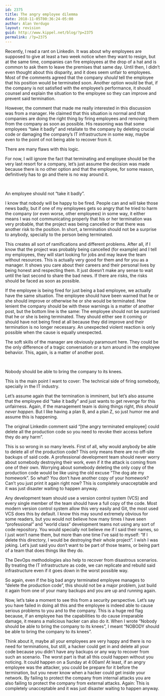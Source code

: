 ```yaml
---
id: 2375
title: The angry employee dilemma
date: 2018-11-05T00:36:24-05:00
author: Alan Verdugo
layout: revision
guid: http://www.kippel.net/blog/?p=2375
permalink: /?p=2375
---
```

Recently, I read a rant on Linkedin. It was about why employees are supposed to give at least a two week notice when they want to resign, but at the same time, companies can fire employees at the drop of a hat and is common to ask them to leave the premises that same day. Until then, I didn&#8217;t even thought about this disparity, and it does seem unfair to employees. Most of the comments agreed that the company _should_ tell the employee that his position would be terminated soon. Another option would be that, if the company is not satisfied with the employee&#8217;s performance, it should counsel and explain the situation to the employee so they can improve and prevent said termination.

However, the comment that made me really interested in this discussion was from a manager. He claimed that this situation is normal and that companies are doing the right thing by firing employees and removing them from the company as soon as possible. His reasoning was that some employees &#8220;take it badly&#8221; and retaliate to the company by deleting crucial code or damaging the company&#8217;s IT infrastructure in some way, maybe even to the point of not being able to recover from it.

There are many flaws with this logic.

For now, I will ignore the fact that terminating and employee should be the very last resort for a company, let&#8217;s just assume the decision was made because there is no other option and that the employee, for some reason, definitively has to go and there is no way around it.

&nbsp;

An employee should not &#8220;take it badly&#8221;.

I know that nobody will be happy to be fired. People can and will take those news badly, but if one of my employees gets so angry that he tried to harm the company (or even worse, other employees) in some way, it either means I was not communicating properly that his or her termination was very probable, that the project was being cancelled or that there was another risk to the position. In short, a termination should not be a surprise to anybody, specially to the person being terminated.

This creates all sort of ramifications and different problems. After all, if I know that the project was probably being cancelled (for example) and I tell my employees, they will start looking for jobs and may leave the team without resources. This is actually very good for them and for you as a manager. It shows you care about their careers and their personal lives by being honest and respecting them. It just doesn&#8217;t make any sense to wait until the last second to share the bad news. If there are risks, the risks should be faced as soon as possible.

If the employee is being fired for just being a bad employee, we actually have the same situation. The employee should have been warned that he or she should improve or otherwise he or she would be terminated. How lenient the company should be with these warnings is a matter of another post, but the bottom line is the same: The employee should not be surprised that he or she is being terminated. They should either see it coming or should have not being fired at all because they did improve and their termination is no longer necessary. An unexpected violent reaction is only possible when the cause is equally unexpected.

The soft skills of the manager are obviously paramount here. They could be the only difference of a tragic conversation or a turn around in the employee behavior. This, again, is a matter of another post.

&nbsp;

Nobody should be able to bring the company to its knees.

This is the main point I want to cover: The technical side of firing somebody, specially in the IT industry.

Let&#8217;s assume again that the termination is imminent, but let&#8217;s also assume that the employee did &#8220;take it badly&#8221; and just wants to get revenge for this unfairness. Again, if the management team is doing things right, _this should never happen_. But I like having a plan B, and a plan Z, so just humor me and assume this is happening.

The original Linkedin comment said &#8220;[the angry terminated employee] could delete all the production code so you need to revoke their access before they do any harm&#8221;.

This is so wrong in so many levels. First of all, why would anybody be able to delete all of the production code? This only means there are no off-site backups of said code. A professional development team should never worry about somebody destroying their work, even if it the attack is coming from one of their own. Worrying about somebody deleting the only copy of the production code would be like using the old excuse &#8220;The dog ate my homework&#8221;. So what? You don&#8217;t have another copy of your homework? Can&#8217;t you just print it again right now? This is completely unacceptable and it was just disaster waiting to happen anyway.

Any development team should use a version control system (VCS) and every single member of the team should have a full copy of the code. Most modern version control system allow this very easily and Git, the most used VCS does this by default. I know this may sound extremely obvious for some readers, but you would not believe how many times I have seen &#8220;professional&#8221; and &#8220;world class&#8221; development teams not using any sort of code repository. You would specially not believe me if I said their names, so I just won&#8217;t name them, but more than one time I&#8217;ve said to myself: &#8220;If I delete this directory, I would be destroying their whole project&#8221;. I wish I was joking. Let&#8217;s just said you don&#8217;t want to be part of those teams, or being part of a team that does things like they do.

The DevOps methodologies also help to recover from disastrous scenarios. By treating the IT infrastructure as code, we can replicate and rebuild said infrastructure even if it goes down in the worst possible way.

So again, even if the big bad angry terminated employee manages to &#8220;delete the production code&#8221;, this should not be a major problem, just build it again from one of your many backups and you are up and running again.

Now, let&#8217;s take a moment to see this from a security perspective. Let&#8217;s say you have failed in doing all this and the employee is indeed able to cause serious problems to you and to the company. This is a huge red flag because, if an employee has the capabilities to do cause irreparable damage, it means a malicious hacker can also do it. When I wrote &#8220;Nobody should be able to bring the company to its knees&#8221;, I meant &#8220;NOBODY should be able to bring the company to its knees&#8221;.

Think about it, maybe all your employees are very happy and there is no need for terminations, but still, a hacker could get in and delete all your code because you didn&#8217;t have any backups or any way to recover from such an scenario. The worst part is that all this could happen without you noticing. It could happen on a Sunday at 4:00am! At least, if an angry employee was the attacker, you could be prepare for it before the termination, but you never know when a hacker could get inside your network. By failing to protect the company from internal attacks you are also failing to protect the company from external attacks. Again: This is completely unacceptable and it was just disaster waiting to happen anyway.